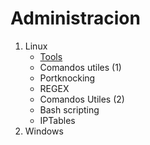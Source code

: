 # Administracion

1. Linux
	* [Tools](https://github.com/HerculesRD/HerculesDocs/tree/main/Administracion/Linux#tools)
	* Comandos utiles (1)
	* Portknocking
	* REGEX
	* Comandos Utiles (2)
	* Bash scripting
	* IPTables
1. Windows